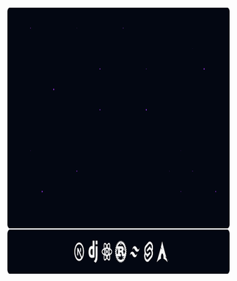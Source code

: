 <div align="center">
  <br>
    <a href="https://izhar.xyz">
      <img src="logo.svg" height="500" alt="lgoo" />
    </a>
    <img src="tech-stack.svg" height="100" alt="stact" />
  <br>
</div>
